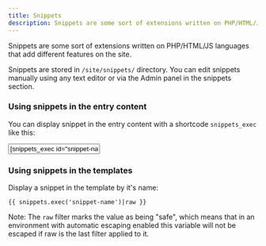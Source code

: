 ```yaml
---
title: Snippets
description: Snippets are some sort of extensions written on PHP/HTML/JS languages that add different features on the site.
---
```


Snippets are some sort of extensions written on PHP/HTML/JS languages that add different features on the site.

Snippets are stored in `/site/snippets/` directory.
You can edit snippets manually using any text editor or via the Admin panel in the snippets section.

### Using snippets in the entry content

You can display snippet in the entry content with a shortcode `snippets_exec` like this:

<div class="hljs-shortcode">
    <input value='&#91;snippets_exec id="snippet-name"&#93;'>
</div>

### Using snippets in the templates

Display a snippet in the template by it's name:

```twig
{{ snippets.exec('snippet-name')|raw }}
```

Note:
The `raw` filter marks the value as being "safe", which means that in an environment with automatic escaping enabled this variable will not be escaped if raw is the last filter applied to it.
